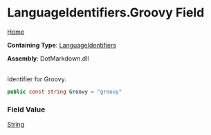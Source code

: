 # LanguageIdentifiers\.Groovy Field

[Home](../../../README.md)

**Containing Type**: [LanguageIdentifiers](../README.md)

**Assembly**: DotMarkdown\.dll

\
Identifier for Groovy\.

```csharp
public const string Groovy = "groovy"
```

### Field Value

[String](https://docs.microsoft.com/en-us/dotnet/api/system.string)


